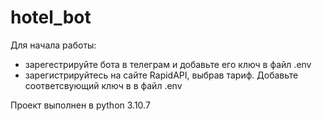 # hotel_bot
Для начала работы:
- зарегестрируйте бота в телеграм и добавьте его ключ в файл .env
- зарегистрируйтесь на сайте RapidAPI, выбрав тариф. Добавьте соответсвующий ключ в в файл .env

Проект выполнен в python 3.10.7
